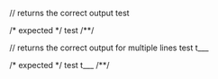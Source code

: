 // returns the correct output
test

/* expected */
test
/**/

// returns the correct output for multiple lines
test
t___

/* expected */
test
t___
/**/

